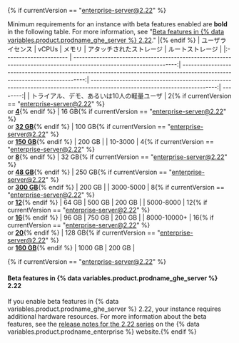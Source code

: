 {% if currentVersion == "enterprise-server@2.22" %}

Minimum requirements for an instance with beta features enabled are **bold** in the following table. For more information, see "[Beta features in {% data variables.product.prodname_ghe_server %} 2.22](#beta-features-in-github-enterprise-server-222)." |{% endif %}
| ユーザライセンス               |                                                                                                              vCPUs |                                                                                                                        メモリ |                                                                                                               アタッチされたストレージ | ルートストレージ |
|:---------------------- | ------------------------------------------------------------------------------------------------------------------:| --------------------------------------------------------------------------------------------------------------------------:| --------------------------------------------------------------------------------------------------------------------------:| --------:|
| トライアル、デモ、あるいは10人の軽量ユーザ |   2{% if currentVersion == "enterprise-server@2.22" %}<br/>or [**4**](#beta-features-in-github-enterprise-server-222){% endif %} |   16 GB{% if currentVersion == "enterprise-server@2.22" %}<br/>or [**32 GB**](#beta-features-in-github-enterprise-server-222){% endif %} | 100 GB{% if currentVersion == "enterprise-server@2.22" %}<br/>or [**150 GB**](#beta-features-in-github-enterprise-server-222){% endif %} |   200 GB |
| 10-3000                |   4{% if currentVersion == "enterprise-server@2.22" %}<br/>or [**8**](#beta-features-in-github-enterprise-server-222){% endif %} |   32 GB{% if currentVersion == "enterprise-server@2.22" %}<br/>or [**48 GB**](#beta-features-in-github-enterprise-server-222){% endif %} | 250 GB{% if currentVersion == "enterprise-server@2.22" %}<br/>or [**300 GB**](#beta-features-in-github-enterprise-server-222){% endif %} |   200 GB |
| 3000-5000              |  8{% if currentVersion == "enterprise-server@2.22" %}<br/>or [**12**](#beta-features-in-github-enterprise-server-222){% endif %} |                                                                                                                      64 GB |                                                                                                                     500 GB |   200 GB |
| 5000-8000              | 12{% if currentVersion == "enterprise-server@2.22" %}<br/>or [**16**](#beta-features-in-github-enterprise-server-222){% endif %} |                                                                                                                      96 GB |                                                                                                                     750 GB |   200 GB |
| 8000-10000+            | 16{% if currentVersion == "enterprise-server@2.22" %}<br/>or [**20**](#beta-features-in-github-enterprise-server-222){% endif %} | 128 GB{% if currentVersion == "enterprise-server@2.22" %}<br/>or [**160 GB**](#beta-features-in-github-enterprise-server-222){% endif %} |                                                                                                                    1000 GB |   200 GB |

{% if currentVersion == "enterprise-server@2.22" %}

#### Beta features in {% data variables.product.prodname_ghe_server %} 2.22

If you enable beta features in {% data variables.product.prodname_ghe_server %} 2.22, your instance requires additional hardware resources. For more information about the beta features, see the [release notes for the 2.22 series](https://enterprise.github.com/releases/series/2.22) on the {% data variables.product.prodname_enterprise %} website.{% endif %}
